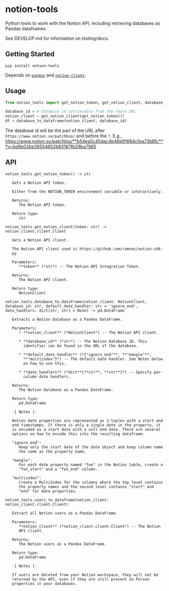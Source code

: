 # notion-tools

Python tools to work with the Notion API, including retrieving databases as
Pandas dataframes.

See DEVELOP.md for information on testing/docs.

## Getting Started

```shell
pip install notion-tools
```

Depends on [`pandas`](https://pandas.pydata.org/) and
[`notion-client`](https://github.com/ramnes/notion-sdk-py).

## Usage

```python
from notion_tools import get_notion_token, get_notion_client, database_to_dataframe

database_id = # database id retrievable from the share URL
notion_client = get_notion_client(get_notion_token())
df = database_to_dataframe(notion_client, database_id)
```
The database id will be the part of the URL after `https://www.notion.so/patchbio/` and before the `?`. E.g., https://www.notion.so/patchbio/**b54ea5c45dac4b46b91664cfea73b8fc**?v=bd9e02be28554652b83187fb29ba7965

## API

```
notion_tools.get_notion_token() -> str

   Gets a Notion API token.

   Either from the NOTION_TOKEN environment variable or interactively.

   Returns:
      The Notion API token.

   Return type:
      str

notion_tools.get_notion_client(token: str) -> notion_client.client.Client

   Gets a Notion API client.

   The Notion API client used is https://github.com/ramnes/notion-sdk-
   py

   Parameters:
      **token** (*str*) -- The Notion API Integration Token.

   Returns:
      The Notion API client.

   Return type:
      NotionClient

notion_tools.database_to_dataframe(notion_client: NotionClient, database_id: str, default_date_handler: str = 'ignore_end', date_handlers: dict[str, str] = None) -> pd.DataFrame

   Extracts a Notion Database as a Pandas DataFrame.

   Parameters:
      * **notion_client** (*NotionClient*) -- The Notion API client.

      * **database_id** (*str*) -- The Notion Database ID. This
        identifier can be found in the URL of the database.

      * **default_date_handler** (*{"ignore_end"**, **"mangle"**,
        **"multiindex"}*) -- The default date handler. See Notes below
        on how to use this.

      * **date_handlers** (*dict**[**str**, **str**]*) -- Specify per-
        column date handlers.

   Returns:
      The Notion Database as a Pandas DataFrame.

   Return type:
      pd.DataFrame

   -[ Notes ]-

   Notion date properties are represented as 2-tuples with a start and
   end timestamps. If there is only a single date in the property, it
   is encoded as a start date with a null end date. There are several
   options on how to encode this into the resulting dataframe.

   "ignore_end":
      Keep only the start date of the date object and keep column name
      the same as the property name.

   "mangle":
      For each date property named "foo" in the Notion table, create a
      "foo_start" and a "foo_end" column.

   "multiindex":
      Create a MultiIndex for the columns where the top level contains
      the property names and the second level contains "start" and
      "end" for date properties.

notion_tools.users_to_dataframe(notion_client: notion_client.client.Client)

   Extract all Notion users as a Pandas DataFrame.

   Parameters:
      **notion_client** (*notion_client.client.Client*) -- The Notion
      API client.

   Returns:
      The Notion users as a Pandas DataFrame.

   Return type:
      pd.DataFrame

   -[ Notes ]-

   If users are deleted from your Notion workspace, they will not be
   returned by the API, even if they are still present in Person
   properties in your databases.
```
